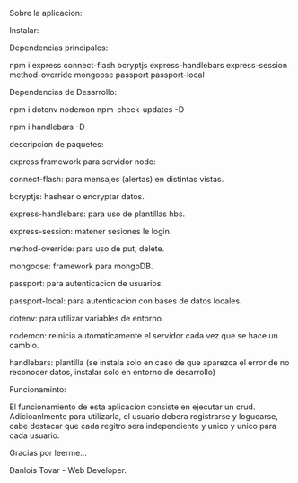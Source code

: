 Sobre la aplicacion:

Instalar:

Dependencias principales:

npm i express connect-flash bcryptjs express-handlebars express-session method-override mongoose passport passport-local

Dependencias de Desarrollo:

npm i dotenv nodemon npm-check-updates -D

npm i handlebars -D

descripcion de paquetes:

express framework para servidor node:

connect-flash: para mensajes (alertas) en distintas vistas.

bcryptjs: hashear o encryptar datos.

express-handlebars: para uso de plantillas hbs.

express-session: matener sesiones le login.

method-override: para uso de put, delete.

mongoose: framework para mongoDB.

passport: para autenticacion de usuarios.

passport-local: para autenticacion con bases de datos locales.

dotenv: para utilizar variables de entorno.

nodemon: reinicia automaticamente el servidor cada vez que se hace un cambio.

handlebars: plantilla (se instala solo en caso de que aparezca el error de no reconocer datos, instalar solo en entorno de desarrollo)

Funcionaminto:

El funcionamiento de esta aplicacion consiste en ejecutar un crud. Adicioanlmente para utilizarla, el usuario debera registrarse y loguearse, cabe destacar que cada regitro sera independiente y unico y unico para cada usuario.

Gracias por leerme...

Danlois Tovar - Web Developer.
